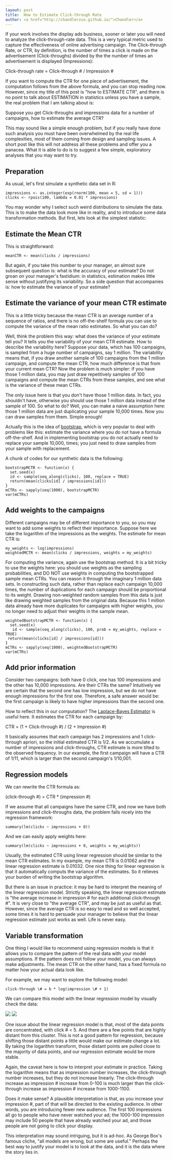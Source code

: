```yaml
---
layout: post
title:  How to Estimate Click-through Rate
author: <a href="http://chandlerzuo.github.io/">Chandler</a>
---
```


If your work involves the display ads business, sooner or later you will need to analyze the click-through-rate data. This is a very typical metric used to capture the effectiveness of online advertising campaign. The Click-through Rate, or CTR, by definition, is the number of times a click is made on the advertisement (Click-throughs) divided by the the number of times an advertisement is displayed (Impressions):

  Click-through rate = Click-through \# / Impression \#

If you want to compute the CTR for one piece of advertisement, the computation follows from the above formula, and you can stop reading now. However, since my title of this post is "how to ESTIMATE CTR", and there is no point to talk about ESTIMATION in statistics unless you have a sample, the real problem that I am talking about is:

  Suppose you get Click-throughs and impressions data for a number of campaigns, how to estimate the average CTR?

This may sound like a simple enough problem, but if you really have done such analysis you must have been overwhelmed by the real life complexities, most of them coming from design and sampling issues. A short post like this will not address all these problems and offer you a panacea. What it is able to do is to suggest a few simple, exploratory analyses that you may want to try.

## Preparation

As usual, let's first simulate a synthetic data set in R:

	impressions <- as.integer(exp(rnorm(100, mean = 5, sd = 1)))
	clicks <- rpois(100, lambda = 0.01 * impressions)

You may wonder why I select such weird distributions to simulate the data. This is to make the data look more like in reality, and to introduce some data transformation methods. But first, lets look at the simplest statistic:

## Estimate the Mean CTR

This is straightforward:

	meanCTR <- mean(clicks / impressions)

But again, if you take this number to your manager, an almost sure subsequent question is: what is the accuracy of your estimate? Do not groan on your manager's fastidium: in statistics, estimation makes little sense without justifying its variability. So a side question that accompanies is: how to estimate the variance of your estimate?

## Estimate the variance of your mean CTR estimate

This is a little tricky because the mean CTR is an average number of a sequence of ratios, and there is no off-the-shelf formula you can use to compute the variance of the mean ratio estimates. So what you can do?

Well, think the problem this way: what does the variance of your estimate tell you? It tells you the variability of your mean CTR estimate. How to describe the variability here? Suppose your data, which has 100 campaigns, is sampled from a huge number of campaigns, say 1 million. The variability means that, if you draw another sample of 100 campaigns from the 1 million campaign, and compute the mean CTR, how much difference is that from your current mean CTR? Now the problem is much simpler: if you have those 1 million data, you may just draw repetitively samples of 100 campaigns and compute the mean CTRs from these samples, and see what is the variance of these mean CTRs.

The only issue here is that you don't have those 1 million data. In fact, you shouldn't have, otherwise you should use those 1 million data instead of the sample of 100. So what to do? Well, you can make a naive assumption here: those 1 million data are just duplicating your sample 10,000 times. Now you can draw samples from them. Simple enough!

Actually this is the idea of [bootstrap](en.wikipedia.org/wiki/Bootstrapping), which is very popular to deal with problems like this: estimate the variance where you do not have a formula off-the-shelf. And in implementing bootstrap you do not actually need to replace your sample 10,000, times; you just need to draw samples from your sample with replacement.

A chunk of codes for our synthetic data is the following:

	bootstrapMCTR <- function(x) {
	  set.seed(x)
	  id <- sample(seq_along(clicks), 100, replace = TRUE)
	  return(mean(clicks[id] / impressions[id]))
	}
	mCTRs <- sapply(seq(1000), bootstrapMCTR)
	var(mCTRs)

## Add weights to the campaigns

Different campaigns may be of different importance to you, so you may want to add some weights to reflect their importance. Suppose here we take the logarithm of the impressions as the weights. The estimate for mean CTR is:

	my_weights <- log(impressions)
	weightedMCTR <- mean(clicks / impressions, weights = my_weights)

For computing the variance, again use the bootstrap method. It is a bit tricky to use the weights here: you should use weights as the sampling probabilities, and DO NOT use weights in computing the bootstrapped sample mean CTRs. You can reason it through the imaginary 1 million data sets. In constructing such data, rather than replace each campaign 10,000 times, the number of duplications for each campaign should be proportional to its weight. Drawing non-weighted random samples from this data is just like drawing weighted samples from the original data. Because this 1 million data already have more duplicates for campaigns with higher weights, you no longer need to adjust their weights in the sample mean.

	weightedBootstrapMCTR <- function(x) {
	  set.seed(x)
	   id <- sample(seq_along(clicks), 100, prob = my_weights, replace = TRUE)
	 return(mean(clicks[id] / impressions[id]))
	}
	mCTRs <- sapply(seq(1000), weightedBootstrapMCTR)
	var(mCTRs)

## Add prior information

Consider two campaigns: both have 0 click, one has 100 impressions and the other has 10,000 impressions. Are their CTRs the same? Intuitively we are certain that the second one has low impression, but we do not have enough impressions for the first one. Therefore, a safe answer would be: the first campaign is likely to have higher impressions than the second one.

How to reflect this in our computation? The [Laplace-Bayes Estimator](en.wikipedia.org/wiki/Rule_of_succession) is useful here. It estimates the CTR for each campaign by:

CTR = (1 + Click-through \#) / (2 + Impression \#)

It basically assumes that each campaign has 2 impressions and 1 click-through apriori, so the initial estimated CTR is 1/2. As we accumulate a number of impressions and click-throughs, CTR estimate is more tilted to the observed frequency. In our example, the first campaign will have a CTR of 1/11, which is larger than the second campaign's 1/10,001.

## Regression models

We can rewrite the CTR formula as:

(click-through \#) = CTR * (impression \#)

If we assume that all campaigns have the same CTR, and now we have both impressions and click-throughs data, the problem falls nicely into the regression framework:
  
	summary(lm(clicks ~ impressions + 0))
  
And we can easily apply weights here:

	summary(lm(clicks ~ impressions + 0, weights = my_weights))

Usually, the estimated CTR using linear regression should be similar to the mean CTR estimates. In my example, my mean CTR is 0.01062 and the linear regression estimate is 0.01032. One nice thing for linear regression is that it automatically computs the variance of the estimates. So it relieves your burden of writing the bootstrap algorithm.

But there is an issue in practice: it may be hard to interpret the meaning of the linear regression model. Strictly speaking, the linear regression estimate is "the average increase in impression \# for each additional click-through \#". It is very close to "the average CTR", and may be just as useful as that. However, since the average CTR is so easy to read and so well accepted, some times it is hard to persuade your manager to believe that the linear regression estimate just works as well. Life is never easy.

## Variable transformation

One thing I would like to recommend using regression models is that it allows you to compare the pattern of the real data with your model assumptions. If the pattern does not follow your model, you can always make adjustments. The mean CTR on the other hand, has a fixed formula no matter how your actual data look like.

For example, we may want to explore the following model:

	click-through \# = b * log(impression \# + 1)

We can compare this model with the linear regression model by visually check the data:

![](https://dl.dropboxusercontent.com/s/1mu1thqjgjrww0a/p1.png)
![](https://dl.dropboxusercontent.com/s/sei6p5shej4qr7y/p2.png)

One issue about the linear regression model is that, most of the data points are concentrated, with click \# < 5. And there are a few points that are highly distant from this cluster. This is not a good pattern for regression, because shifting those distant points a little would make our estimate change a lot. By taking the logarithm transform, those distant points are pulled close to the majority of data points, and our regression estimate would be more stable.

Again, the caveat here is how to interpret your estimate in practice. Taking the logarithm means that as impression number increases, the click-through number increases, but they do not increase linearly. The click-through increase as impression \# increase from 0-100 is much larger than the click-through increase as impression \# increase from 1000-1100.

Does it make sense? A plausible interpretation is that, as you increase your impression \#, part of that will be directed to the existing audience. In other words, you are introducing fewer new audience. The first 100 impressions all go to people who have never watched your ad; the 1000-100 impression may include 50 people that have already watched your ad, and those people are not going to click your display.

This interpretation may sound intriguing, but it is ad-hoc. As George Box's famous cliche, "all models are wrong, but some are useful." Perhaps the best way to justify your model is to look at the data, and it is the data where the story lies in.
